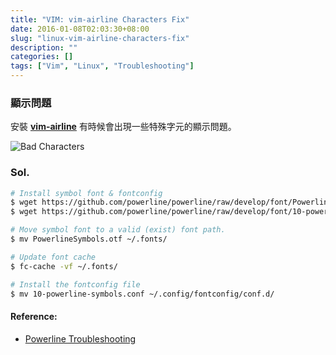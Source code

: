 ```yaml
---
title: "VIM: vim-airline Characters Fix"
date: 2016-01-08T02:03:30+08:00
slug: "linux-vim-airline-characters-fix" 
description: ""
categories: []
tags: ["Vim", "Linux", "Troubleshooting"]
---
```


### 顯示問題
安裝 [**vim-airline**](https://github.com/bling/vim-airline) 有時候會出現一些特殊字元的顯示問題。

![Bad Characters](/images/2016-01/bad-char.png)


### Sol.
```bash
# Install symbol font & fontconfig
$ wget https://github.com/powerline/powerline/raw/develop/font/PowerlineSymbols.otf
$ wget https://github.com/powerline/powerline/raw/develop/font/10-powerline-symbols.conf

# Move symbol font to a valid (exist) font path.
$ mv PowerlineSymbols.otf ~/.fonts/

# Update font cache 
$ fc-cache -vf ~/.fonts/

# Install the fontconfig file
$ mv 10-powerline-symbols.conf ~/.config/fontconfig/conf.d/
```


#### Reference:
- [Powerline Troubleshooting](https://powerline.readthedocs.org/en/master/installation/linux.html#fonts-installation)








